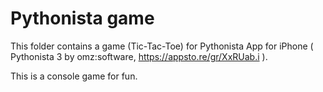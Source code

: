 # Pythonista game
This folder contains a game (Tic-Tac-Toe) for Pythonista App for iPhone ( Pythonista 3 by omz:software, https://appsto.re/gr/XxRUab.i ).

This is a console game for fun.
